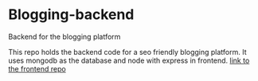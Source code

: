 # Blogging-backend
Backend for the blogging platform

This repo holds the backend code for a seo friendly blogging platform.
It uses mongodb as the database and node with express in frontend.
[link to the frontend repo](https://github.com/K-Kumar-01/Blog-frontend)
